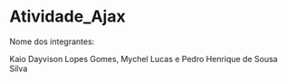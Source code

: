 # Atividade_Ajax
Nome dos integrantes:

Kaio Dayvison Lopes Gomes,
Mychel Lucas e 
Pedro Henrique de Sousa Silva